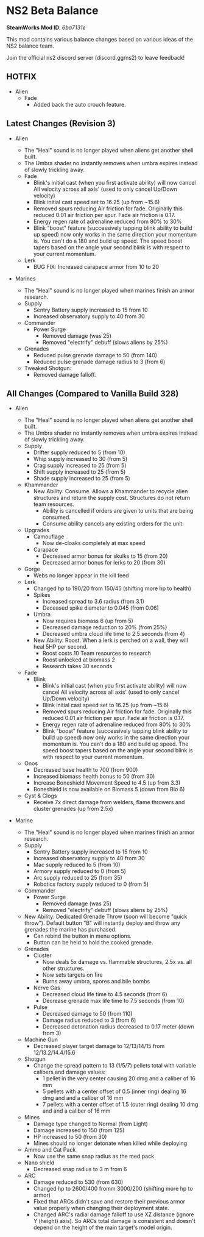 # NS2 Beta Balance
**SteamWorks Mod ID**: *6ba7131e*

This mod contains various balance changes based on various ideas of the NS2 balance team.

Join the official ns2 discord server (discord.gg/ns2) to leave feedback!

## HOTFIX
- Alien
    - Fade
        - Added back the auto crouch feature.

## Latest Changes (Revision 3)
- Alien
    - The "Heal" sound is no longer played when aliens get another shell built.
    - The Umbra shader no instantly removes when umbra expires instead of slowly trickling away.
    - Fade
        - Blink's initial cast (when you first activate ability) will now cancel All velocity across all axis' (used to only cancel Up/Down velocity)
        - Blink initial cast speed set to 16.25 (up from ~15.6)
        - Removed spurs reducing Air friction for fade. Originally this reduced 0.01 air friction per spur. Fade air friction is 0.17.
        - Energy regen rate of adrenaline reduced from 80% to 30%
        - Blink "boost" feature (successively tapping blink ability to build up speed) now only works in the same direction your momentum is. You can't do a 180 and build up speed. The speed boost tapers based on the angle your second blink is with respect to your current momentum. 
    - Lerk
        - BUG FIX: Increased carapace armor from 10 to 20

- Marines
    - The "Heal" sound is no longer played when marines finish an armor research.
    - Supply
        - Sentry Battery supply increased to 15 from 10
        - Increased observatory supply to 40 from 30
    - Commander
        - Power Surge
            - Removed damage (was 25)
            - Removed "electrify" debuff (slows aliens by 25%)
    - Grenades
        - Reduced pulse grenade damage to 50 (from 140)
        - Reduced pulse grenade damage radius to 3 (from 6)
    - Tweaked Shotgun:
        - Removed damage falloff.

## All Changes (Compared to Vanilla Build 328)
- Alien
    - The "Heal" sound is no longer played when aliens get another shell built.
    - The Umbra shader no instantly removes when umbra expires instead of slowly trickling away.
    - Supply
        - Drifter supply reduced to 5 (from 10)
        - Whip supply increased to 30 (from 5)
        - Crag supply increased to 25 (from 5)
        - Shift supply increased to 25 (from 5)
        - Shade supply increased to 25 (from 5)
    - Khammander
        - New Ability: Consume. Allows a Khammander to recycle alien structures and return the supply cost. Structures do not return team resources. 
            - Ability is cancelled if orders are given to units that are being consumed.
            - Consume ability cancels any existing orders for the unit.
    - Upgrades
        - Camouflage
            - Now de-cloaks completely at max speed
        - Carapace
            - Decreased armor bonus for skulks to 15 (from 20)
            - Decreased armor bonus for lerks to 20 (from 30)
    - Gorge
        - Webs no longer appear in the kill feed
    - Lerk
        - Changed hp to 190/20 from 150/45 (shifting more hp to health)
        - Spikes
            - Increased spread to 3.6 radius (from 3.1)
            - Deceased spike diameter to 0.045 (from 0.06)
        - Umbra
            - Now requires biomass 6 (up from 5)
            - Decreased damage reduction to 20% (from 25%)
            - Decreased umbra cloud life time to 2.5 seconds (from 4)
        - New Ability: Roost. When a lerk is perched on a wall, they will heal 5HP per second.
            - Roost costs 10 Team resources to research
            - Roost unlocked at biomass 2
            - Research takes 30 seconds
    - Fade
        - Blink
            - Blink's initial cast (when you first activate ability) will now cancel All velocity across all axis' (used to only cancel Up/Down velocity)
            - Blink initial cast speed set to 16.25 (up from ~15.6)
            - Removed spurs reducing Air friction for fade. Originally this reduced 0.01 air friction per spur. Fade air friction is 0.17.
            - Energy regen rate of adrenaline reduced from 80% to 30%
            - Blink "boost" feature (successively tapping blink ability to build up speed) now only works in the same direction your momentum is. You can't do a 180 and build up speed. The speed boost tapers based on the angle your second blink is with respect to your current momentum. 
    - Onos
        - Decreased base health to 700 (from 900)
        - Increased biomass health bonus to 50 (from 30)
        - Increase Boneshield Movement Speed to 4.5 (up from 3.3)
        - Boneshield is now available on Biomass 5 (down from Bio 6)
    - Cyst & Clogs
        - Receive 7x direct damage from welders, flame throwers and cluster grenades (up from 2.5x)
    
- Marine
    - The "Heal" sound is no longer played when marines finish an armor research.
    - Supply
        - Sentry Battery supply increased to 15 from 10
        - Increased observatory supply to 40 from 30
        - Mac supply reduced to 5 (from 10)
        - Armory supply reduced to 0 (from 5)
        - Arc supply reduced to 25 (from 35)
        - Robotics factory supply reduced to 0 (from 5)
    - Commander
        - Power Surge
            - Removed damage (was 25)
            - Removed "electrify" debuff (slows aliens by 25%)
    - New Ability: Dedicated Grenade Throw (soon will become "quick throw"). Default button "B" will instantly deploy and throw any grenades the marine has purchased. 
        - Can rebind the button in menu options.
        - Button can be held to hold the cooked grenade.
    - Grenades
        - Cluster
            - Now deals 5x damage vs. flammable structures, 2.5x vs. all other structures.
            - Now sets targets on fire
            - Burns away umbra, spores and bile bombs
        - Nerve Gas
            - Decreased cloud life time to 4.5 seconds (from 6)
            - Decrease grenade max life time to 7.5 seconds (from 10)
        - Pulse
            - Decreased damage to 50 (from 110)
            - Damage radius reduced to 3 (from 6)
            - Decreased detonation radius decreased to 0.17 meter (down from 3)
    - Machine Gun
        - Decreased player target damage to 12/13/14/15 from 12/13.2/14.4/15.6
    - Shotgun 
        - Change the spread pattern to 13 (1/5/7) pellets total with variable calibers and damage values:
            - 1 pellet in the very center causing 20 dmg and a caliber of 16 mm
            - 5 pellets with a center offset of 0.5 (inner ring) dealing 16 dmg and and a caliber of 16 mm
            - 7 pellets with a center offset of 1.5 (outer ring) dealing 10 dmg and and a caliber of 16 mm
    - Mines
        - Damage type changed to Normal (from Light)
        - Damage increased to 150 (from 125)
        - HP increased to 50 (from 30)
        - Mines should no longer detonate when killed while deploying
    - Ammo and Cat Pack
        - Now use the same snap radius as the med pack
    - Nano shield
        - Decreased snap radius to 3 m from 6
    - ARC
        - Damage reduced to 530 (from 630)
        - Changed hp to 2600/400 fromm 3000/200 (shifting more hp to armor)
        - Fixed that ARCs didn't save and restore their previous armor value properly when changing their deployment state.
        - Changed ARC's radial damage falloff to use XZ distance (ignore Y (height) axis). So ARCs total damage is consistent and doesn't depend on the height of the main target's model origin.